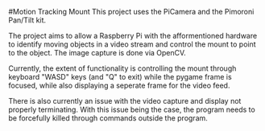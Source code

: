 #Motion Tracking Mount
This project uses the PiCamera and the Pimoroni Pan/Tilt kit.

The project aims to allow a Raspberry Pi with the afformentioned 
hardware to identify moving objects in a video stream and control the 
mount to point to the object. The image capture is done via OpenCV.

Currently, the extent of functionality is controlling the mount through
keyboard "WASD" keys (and "Q" to exit) while the pygame frame is focused,
while also displaying a seperate frame for the video feed.

There is also currently an issue with the video capture and display not
properly terminating. With this issue being the case, the program needs
to be forcefully killed through commands outside the program.
